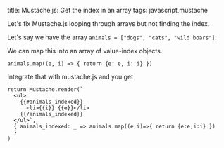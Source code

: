 title: Mustache.js: Get the index in an array
tags: javascript,mustache

Let's fix Mustache.js looping through arrays but not finding the index.

Let's say we have the array `animals = ["dogs", "cats", "wild boars"]`.

We can map this into an array of value-index objects.

```
animals.map((e, i) => { return {e: e, i: i} })
```

Integrate that with mustache.js and you get

```
return Mustache.render(`
  <ul>
    {{#animals_indexed}}
      <li>{{i}} {{e}}</li>
    {{/animals_indexed}}
  </ul>`, 
  { animals_indexed: _ => animals.map((e,i)=>{ return {e:e,i:i} })
  }
)
```

